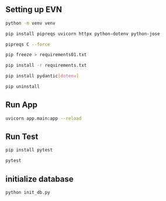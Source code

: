 ## Setting up EVN

```sh
python -m venv venv
```

```sh
pip install pipreqs uvicorn httpx python-dotenv python-jose
```

```sh
pipreqs C --force
```

```sh
pip freeze > requirements01.txt
```

```sh
pip install -r requirements.txt
```

```sh
pip install pydantic[dotenv]

```

```sh
pip uninstall
```

## Run App

```sh
uvicorn app.main:app --reload
```

## Run Test

```sh
pip install pytest
```

```sh
pytest
```

## initialize database

```sh
python init_db.py
```
